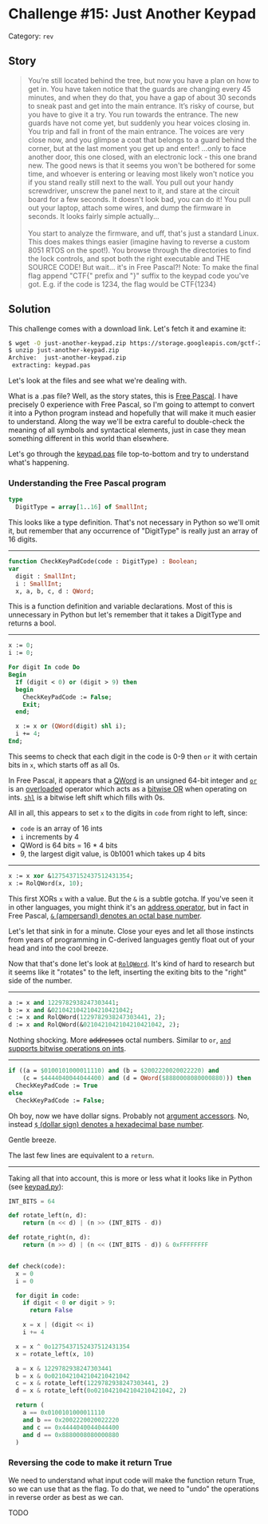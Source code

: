 # Challenge #15: Just Another Keypad

Category: `rev`

## Story

>You’re still located behind the tree, but now you have a plan on how to get in. You have taken notice that the guards are changing every 45 minutes, and when they do that, you have a gap of about 30 seconds to sneak past and get into the main entrance. It’s risky of course, but you have to give it a try. You run towards the entrance. The new guards have not come yet, but suddenly you hear voices closing in. You trip and fall in front of the main entrance. The voices are very close now, and you glimpse a coat that belongs to a guard behind the corner, but at the last moment you get up and enter! ...only to face another door, this one closed, with an electronic lock - this one brand new. The good news is that it seems you won't be bothered for some time, and whoever is entering or leaving most likely won't notice you if you stand really still next to the wall. You pull out your handy screwdriver, unscrew the panel next to it, and stare at the circuit board for a few seconds. It doesn't look bad, you can do it! You pull out your laptop, attach some wires, and dump the firmware in seconds. It looks fairly simple actually...<br/><br/>
>You start to analyze the firmware, and uff, that's just a standard Linux. This does makes things easier (imagine having to reverse a custom 8051 RTOS on the spot!). You browse through the directories to find the lock controls, and spot both the right executable and THE SOURCE CODE! But wait... it's in Free Pascal?! Note: To make the final flag append "CTF{" prefix and "}" suffix to the keypad code you've got. E.g. if the code is 1234, the flag would be CTF{1234}

## Solution

This challenge comes with a download link. Let's fetch it and examine it:

```sh
$ wget -O just-another-keypad.zip https://storage.googleapis.com/gctf-2021-attachments-project/babbd5920c39e92529ac48e8df7f90e7b0a0839455599592ae8e9b243297b01302628ab57b4abf3d63c5052b823e5fc3fe8ebd0dc5be77b75f93c24957aeff09
$ unzip just-another-keypad.zip
Archive:  just-another-keypad.zip
 extracting: keypad.pas
```

Let's look at the files and see what we're dealing with.

What is a .pas file? Well, as the story states, this is [Free Pascal](https://wiki.freepascal.org/). I have precisely 0 experience with Free Pascal, so I'm going to attempt to convert it into a Python program instead and hopefully that will make it much easier to understand. Along the way we'll be extra careful to double-check the meaning of all symbols and syntactical elements, just in case they mean something different in this world than elsewhere.

Let's go through the [keypad.pas](keypad.pas) file top-to-bottom and try to understand what's happening.

### Understanding the Free Pascal program

```pas
type
  DigitType = array[1..16] of SmallInt;
```

This looks like a type definition. That's not necessary in Python so we'll omit it, but remember that any occurrence of "DigitType" is really just an array of 16 digits.

---

```pas
function CheckKeyPadCode(code : DigitType) : Boolean;
var
  digit : SmallInt;
  i : SmallInt;
  x, a, b, c, d : QWord;
```

This is a function definition and variable declarations. Most of this is unnecessary in Python but let's remember that it takes a DigitType and returns a bool.

---

```pas
x := 0;
i := 0;

For digit In code Do
Begin
  If (digit < 0) or (digit > 9) then
  begin
    CheckKeyPadCode := False;
    Exit;
  end;

  x := x or (QWord(digit) shl i);
  i += 4;
End;
```

This seems to check that each digit in the code is 0-9 then `or` it with certain bits in `x`, which starts off as all 0s. 

In Free Pascal, it appears that a [QWord](https://wiki.freepascal.org/QWord) is an unsigned 64-bit integer and [`or`](https://wiki.freepascal.org/Or) is an [overloaded](https://wiki.freepascal.org/Operator_overloading) operator which acts as a [bitwise OR](https://wiki.freepascal.org/Or#bitwise_operation) when operating on ints. [`shl`](https://wiki.freepascal.org/Shl) is a bitwise left shift which fills with 0s.

All in all, this appears to set `x` to the digits in `code` from right to left, since:

* `code` is an array of 16 ints
* `i` increments by 4
* QWord is 64 bits = 16 * 4 bits
* 9, the largest digit value, is 0b1001 which takes up 4 bits

---

```pas
x := x xor &1275437152437512431354;
x := RolQWord(x, 10);
```

This first XORs `x` with a value. But the `&` is a subtle gotcha. If you've seen it in other languages, you might think it's an [address operator](https://en.wikipedia.org/wiki/Dereference_operator), but in fact in Free Pascal, [`&` (ampersand) denotes an octal base number](https://wiki.freepascal.org/&).

Let's let that sink in for a minute. Close your eyes and let all those instincts from years of programming in C-derived languages gently float out of your head and into the cool breeze.

Now that that's done let's look at [`RolQWord`](https://wiki.freepascal.org/FPC_New_Features_2.6.0#ROL.2FROR_intrinsics). It's kind of hard to research but it seems like it "rotates" to the left, inserting the exiting bits to the "right" side of the number.

---

```pas
a := x and 1229782938247303441;
b := x and &0210421042104210421042;
c := x and RolQWord(1229782938247303441, 2);
d := x and RolQWord(&0210421042104210421042, 2);
```

Nothing shocking. More <strike>addresses</strike> octal numbers. Similar to `or`, [`and` supports bitwise operations on ints](https://wiki.freepascal.org/Or#bitwise_operation).

---

```pas
if ((a = $0100101000011110) and (b = $2002220020022220) and
    (c = $4444040044044400) and (d = QWord($8880008080000880))) then
  CheckKeyPadCode := True
else
  CheckKeyPadCode := False;
```

Oh boy, now we have dollar signs. Probably not [argument accessors](https://stackoverflow.com/a/5163260). No, instead [`$` (dollar sign) denotes a hexadecimal base number](https://wiki.freepascal.org/Dollar_sign).

Gentle breeze.

The last few lines are equivalent to a `return`.

---

Taking all that into account, this is more or less what it looks like in Python (see [keypad.py](keypad.py)):

```py
INT_BITS = 64

def rotate_left(n, d):
    return (n << d) | (n >> (INT_BITS - d))

def rotate_right(n, d):
    return (n >> d) | (n << (INT_BITS - d)) & 0xFFFFFFFF


def check(code):
  x = 0
  i = 0

  for digit in code:
    if digit < 0 or digit > 9:
      return False

    x = x | (digit << i)
    i += 4

  x = x ^ 0o1275437152437512431354
  x = rotate_left(x, 10)

  a = x & 1229782938247303441
  b = x & 0o0210421042104210421042
  c = x & rotate_left(1229782938247303441, 2)
  d = x & rotate_left(0o0210421042104210421042, 2)

  return (
    a == 0x0100101000011110
    and b == 0x2002220020022220
    and c == 0x4444040044044400
    and d == 0x8880008080000880
  )
```

### Reversing the code to make it return True

We need to understand what input code will make the function return True, so we can use that as the flag. To do that, we need to "undo" the operations in reverse order as best as we can.

TODO

















